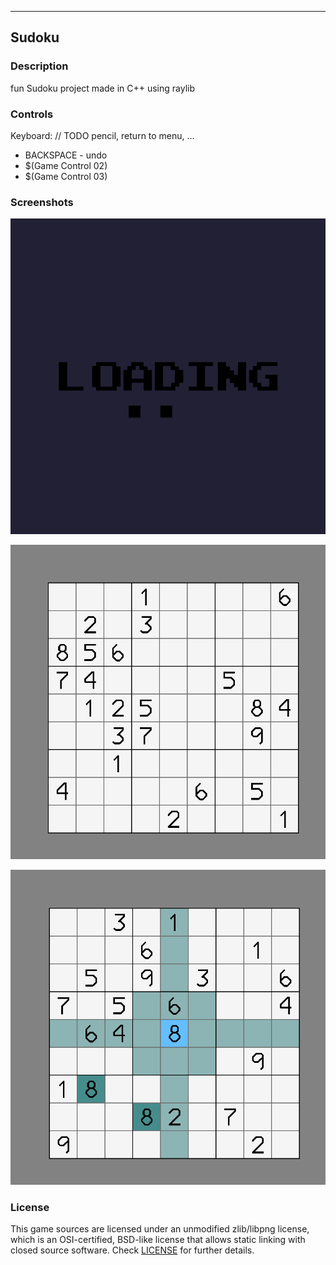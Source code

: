 -----------------------------------
## Sudoku

### Description

fun Sudoku project made in C++ using raylib

### Controls

Keyboard: // TODO pencil, return to menu, ...
 - BACKSPACE - undo
 - $(Game Control 02)
 - $(Game Control 03)

### Screenshots


![(Loading Screen)](screenshots/loading_screen.png "(Loading Screen)")

![(Board)](screenshots/ingame.png "(Board)")

![(Board Highlighting)](screenshots/ingame_highlighting.png "(Board Highlighting)")

### License

This game sources are licensed under an unmodified zlib/libpng license, which is an OSI-certified, BSD-like license that allows static linking with closed source software. Check [LICENSE](LICENSE) for further details.
